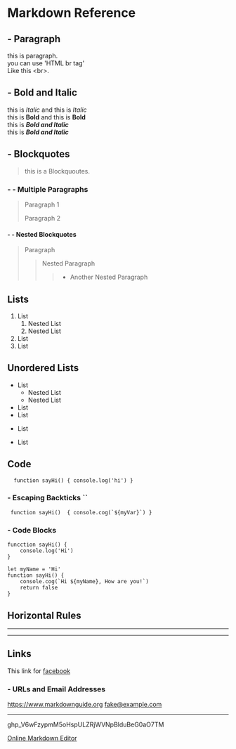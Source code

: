 # Markdown Reference
 
## - Paragraph 
this is paragraph. <br> 
you can use 'HTML br tag' <br> Like this \<br>. 
 
## - Bold and Italic  
this is *Italic* and this is _Italic_ <br> 
this is **Bold** and this is __Bold__ <br> 
this is **_Bold and Italic_** <br> 
this is __*Bold and Italic*__  
 
## - Blockquotes 
> this is a Blockquoutes. 
 
### - - Multiple Paragraphs 
 > Paragraph 1 
 > 
 > Paragraph 2 
  
#### - - Nested Blockquotes 
> Paragraph 
>> Nested Paragraph 
> >> - Another Nested Paragraph 

## Lists
1. List 
	1. Nested List
	1. Nested List
2. List
3. List

## Unordered Lists
- List
	- Nested List
	- Nested List
- List
- List
* List
+ List

## Code
` 
 function sayHi() { console.log('hi') }`
### - Escaping Backticks ``
`` function sayHi()  { console.cog(`${myVar}`) }``
### - Code Blocks
	funcction sayHi() {
		console.log('Hi')
	}
``` JS
let myName = 'Hi'
function sayHi() { 
	console.cog(`Hi ${myName}, How are you!`)
	return false
}
```
	
## Horizontal Rules
---
***

## Links
This link for [facebook]( https://www.facebook.com)

### - URLs and Email Addresses
<https://www.markdownguide.org>
<fake@example.com>




---
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

[Online Markdown Editor](https://stackedit.io/app#)
